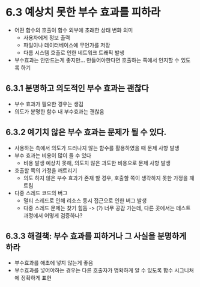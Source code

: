 # 6.3 예상치 못한 부수 효과를 피하라
- 어떤 함수의 호출이 함수 외부에 초래한 상태 변화 의미
    - 사용자에게 정보 출력
    - 파일이나 데이터베이스에 무언가를 저장
    - 다름 시스템 호출로 인한 네트워크 트래픽 발생
- 부수효과는 안만드는게 좋지만... 만들어야한다면 호출하는 쪽에서 인지할 수 있도록 하기

## 6.3.1 분명하고 의도적인 부수 효과는 괜찮다
- 부수 효과가 필요한 경우는 생김
- 의도가 분명한 함수 내 부수효과는 괜찮음

## 6.3.2 예기치 않은 부수 효과는 문제가 될 수 있다.
- 사용하는 측에서 의도가 드러나지 않는 함수를 활용하였을 때 문제 사항 발생
- 부수 효과는 비용이 많이 들 수 있다
  - 비용 발생 예상치 못해, 의도치 않은 과도한 비용으로 문제 사항 발생 
- 호출할 쪽의 가정을 깨트리기
  - 의도 하지 않은 부수 효과가 존재 할 경우, 호출할 쪽이 생각하지 못한 가정을 깨트림
- 다중 스레드 코드의 버그
  - 멀티 스레드로 인해 리소스 동시 접근으로 인한 버그 발생
  - 다중 스레드 문제는 찾기 힘듬 -> (?) 너무 공감 가는데, 다른 곳에서는 테스트 과정에서 어떻게 검증하나?

## 6.3.3 해결책: 부수 효과를 피하거나 그 사실을 분명하게 하라
- 부수효과를 애초에 넣지 않는게 좋음
- 부수효과를 넣어야하는 경우는 다른 호출자가 명확하게 알 수 있도록 함수 시그니처에 정확하게 표현
